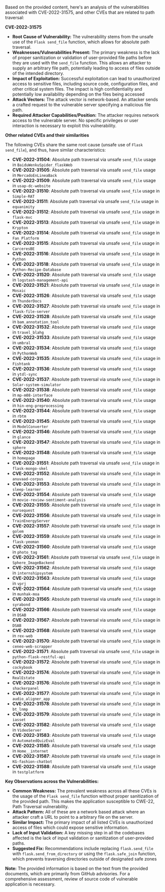 Based on the provided content, here's an analysis of the vulnerabilities associated with CVE-2022-31575, and other CVEs that are related to path traversal:

**CVE-2022-31575**

*   **Root Cause of Vulnerability:** The vulnerability stems from the unsafe use of the `Flask send_file` function, which allows for absolute path traversal.
*   **Weaknesses/Vulnerabilities Present:** The primary weakness is the lack of proper sanitization or validation of user-provided file paths before they are used with the `send_file` function. This allows an attacker to supply an arbitrary file path, potentially leading to access of files outside of the intended directory.
*   **Impact of Exploitation:** Successful exploitation can lead to unauthorized access to sensitive files, including source code, configuration files, and other critical system files. The impact is high confidentiality and potentially low availability depending on the files being accessed
*   **Attack Vectors:** The attack vector is network-based. An attacker sends a crafted request to the vulnerable server specifying a malicious file path.
*   **Required Attacker Capabilities/Position:** The attacker requires network access to the vulnerable server. No specific privileges or user interaction is necessary to exploit this vulnerability.

**Other related CVEs and their similarities**

The following CVEs share the same root cause (unsafe use of `Flask send_file`), and thus, have similar characteristics:

*   **CVE-2022-31504**: Absolute path traversal via unsafe `send_file` usage in `BaiduWenkuSpider_flaskWeb`
*   **CVE-2022-31505**: Absolute path traversal via unsafe `send_file` usage in `MercadoEnLineaBack`
*   **CVE-2022-31509**: Absolute path traversal via unsafe `send_file` usage in `usap-dc-website`
*   **CVE-2022-31510**: Absolute path traversal via unsafe `send_file` usage in `Simple-RAT`
*    **CVE-2022-31511**: Absolute path traversal via unsafe `send_file` usage in `equanimity`
*   **CVE-2022-31512**: Absolute path traversal via unsafe `send_file` usage in `flask-mvc`
*   **CVE-2022-31513**: Absolute path traversal via unsafe `send_file` usage in `Krypton`
*   **CVE-2022-31514**: Absolute path traversal via unsafe `send_file` usage in `Fan_Platform`
*   **CVE-2022-31515**: Absolute path traversal via unsafe `send_file` usage in `CarceresBE`
*   **CVE-2022-31516**: Absolute path traversal via unsafe `send_file` usage in `Python`
*   **CVE-2022-31518**: Absolute path traversal via unsafe `send_file` usage in `Python-Recipe-Database`
*   **CVE-2022-31520**: Absolute path traversal via unsafe `send_file` usage in `logstash-management-api`
*   **CVE-2022-31521**: Absolute path traversal via unsafe `send_file` usage in `Mosaic`
*   **CVE-2022-31526**: Absolute path traversal via unsafe `send_file` usage in `ThunderDocs`
*   **CVE-2022-31527**: Absolute path traversal via unsafe `send_file` usage in `flask-file-server`
*    **CVE-2022-31528**: Absolute path traversal via unsafe `send_file` usage in `bam_annotation_tool`
*    **CVE-2022-31532**: Absolute path traversal via unsafe `send_file` usage in `travel_blahg`
*   **CVE-2022-31533**: Absolute path traversal via unsafe `send_file` usage in `umbral`
*   **CVE-2022-31534**: Absolute path traversal via unsafe `send_file` usage in `PythonWeb`
*   **CVE-2022-31535**: Absolute path traversal via unsafe `send_file` usage in `Fishtank`
*   **CVE-2022-31536**: Absolute path traversal via unsafe `send_file` usage in `ytdl-sync`
*   **CVE-2022-31537**: Absolute path traversal via unsafe `send_file` usage in `Solar-system-simulator`
*   **CVE-2022-31538**: Absolute path traversal via unsafe `send_file` usage in `mp-m08-interface`
*   **CVE-2022-31540**: Absolute path traversal via unsafe `send_file` usage in `hin-eng-preprocessing`
*   **CVE-2022-31544**: Absolute path traversal via unsafe `send_file` usage in `rbtm`
*   **CVE-2022-31545**: Absolute path traversal via unsafe `send_file` usage in `ModelConverter`
*   **CVE-2022-31546**: Absolute path traversal via unsafe `send_file` usage in `glance`
*   **CVE-2022-31547**: Absolute path traversal via unsafe `send_file` usage in `sphere`
*    **CVE-2022-31548**: Absolute path traversal via unsafe `send_file` usage in `homepage`
*   **CVE-2022-31551**: Absolute path traversal via unsafe `send_file` usage in `flask-mongo-skel`
*   **CVE-2022-31552**: Absolute path traversal via unsafe `send_file` usage in `anuvaad-corpus`
*   **CVE-2022-31553**: Absolute path traversal via unsafe `send_file` usage in `sleep-learner`
*   **CVE-2022-31554**: Absolute path traversal via unsafe `send_file` usage in `movie-review-sentiment-analysis`
*   **CVE-2022-31555**: Absolute path traversal via unsafe `send_file` usage in `nursequest`
*   **CVE-2022-31556**: Absolute path traversal via unsafe `send_file` usage in `TrainEnergyServer`
*   **CVE-2022-31557**: Absolute path traversal via unsafe `send_file` usage in `golem`
*   **CVE-2022-31559**: Absolute path traversal via unsafe `send_file` usage in `flask-yeoman`
*   **CVE-2022-31560**: Absolute path traversal via unsafe `send_file` usage in `photo_tag`
*   **CVE-2022-31561**: Absolute path traversal via unsafe `send_file` usage in `Sphere_ImageBackend`
*   **CVE-2022-31562**: Absolute path traversal via unsafe `send_file` usage in `internshipsystem`
*   **CVE-2022-31563**: Absolute path traversal via unsafe `send_file` usage in `vprj`
*   **CVE-2022-31564**: Absolute path traversal via unsafe `send_file` usage in `munhak-moa`
*   **CVE-2022-31565**: Absolute path traversal via unsafe `send_file` usage in `syrabond`
*   **CVE-2022-31566**: Absolute path traversal via unsafe `send_file` usage in `DSAB`
*    **CVE-2022-31567**: Absolute path traversal via unsafe `send_file` usage in `DSAB`
*   **CVE-2022-31568**: Absolute path traversal via unsafe `send_file` usage in `rex-web`
*   **CVE-2022-31570**: Absolute path traversal via unsafe `send_file` usage in `ceneo-web-scrapper`
*   **CVE-2022-31571**: Absolute path traversal via unsafe `send_file` usage in `python-flask-restful-api`
*   **CVE-2022-31572**: Absolute path traversal via unsafe `send_file` usage in `cockybook`
*   **CVE-2022-31574**: Absolute path traversal via unsafe `send_file` usage in `RealEstate`
*   **CVE-2022-31576**: Absolute path traversal via unsafe `send_file` usage in `shackerpanel`
*    **CVE-2022-31577**: Absolute path traversal via unsafe `send_file` usage in `audio_aligner_app`
*   **CVE-2022-31578**: Absolute path traversal via unsafe `send_file` usage in `bt_lnmp`
*   **CVE-2022-31579**: Absolute path traversal via unsafe `send_file` usage in `iasset`
*   **CVE-2022-31582**: Absolute path traversal via unsafe `send_file` usage in `VideoServer`
*   **CVE-2022-31583**: Absolute path traversal via unsafe `send_file` usage in `AutomatedQuizEval`
*   **CVE-2022-31585**: Absolute path traversal via unsafe `send_file` usage in `Home__internet`
*    **CVE-2022-31587**: Absolute path traversal via unsafe `send_file` usage in `KG-fashion-chatbot`
*  **CVE-2022-31588**: Absolute path traversal via unsafe `send_file` usage in `testplatform`

**Key Observations across the Vulnerabilities:**

*   **Common Weakness:** The prevalent weakness across all these CVEs is the usage of the `Flask send_file` function without proper sanitization of the provided path. This makes the application susceptible to CWE-22, Path Traversal vulnerability.
*  **Attack Pattern:** All of these are a network based attack where an attacker craft a URL to point to a arbitrary file on the server.
*   **Similar Impact:** The primary impact of all listed CVEs is unauthorized access of files which could expose sensitive information.
*  **Lack of Input Validation:** A key missing step in all the codebases affected is the lack of input validation or sanitization of user-provided paths.
*   **Suggested Fix:** Recommendations include replacing `flask.send_file` with  `flask.send_from_directory` or using the `flask.safe_join` function, which prevents traversing directories outside of designated safe zones

**Note:** The provided information is based on the text from the provided documents, which are primarily from GitHub advisories. For a comprehensive assessment, review of source code of vulnerable application is necessary.